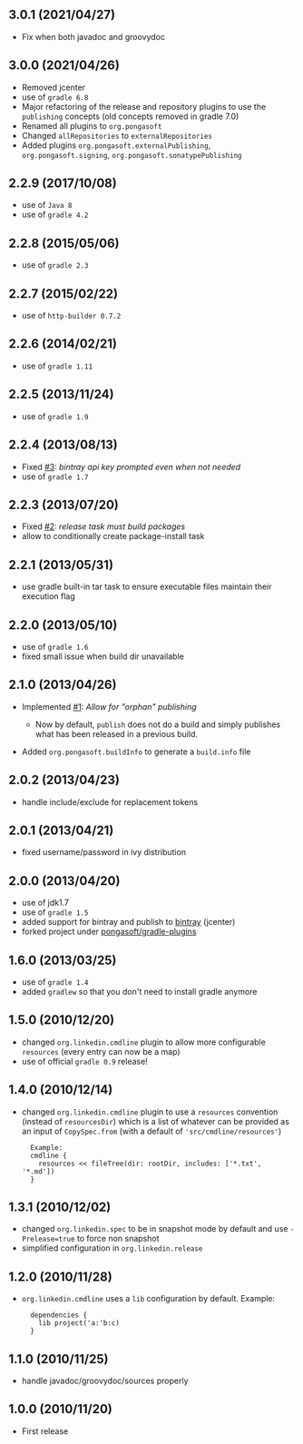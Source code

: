 3.0.1 (2021/04/27)
------------------
* Fix when both javadoc and groovydoc

3.0.0 (2021/04/26)
------------------
* Removed jcenter
* use of `gradle 6.8`
* Major refactoring of the release and repository plugins to use the `publishing` concepts 
  (old concepts removed in gradle 7.0)
* Renamed all plugins to `org.pongasoft`
* Changed `allRepositories` to `externalRepositories`  
* Added plugins `org.pongasoft.externalPublishing`, `org.pongasoft.signing`, `org.pongasoft.sonatypePublishing`

2.2.9 (2017/10/08)
------------------
* use of `Java 8`
* use of `gradle 4.2`

2.2.8 (2015/05/06)
------------------
* use of `gradle 2.3`

2.2.7 (2015/02/22)
------------------
* use of `http-builder 0.7.2`

2.2.6 (2014/02/21)
------------------
* use of `gradle 1.11`

2.2.5 (2013/11/24)
------------------
* use of `gradle 1.9`

2.2.4 (2013/08/13)
------------------
* Fixed [#3](https://github.com/pongasoft/gradle-plugins/issues/3): _bintray api key prompted even when not needed_
* use of `gradle 1.7`

2.2.3 (2013/07/20)
------------------
* Fixed [#2](https://github.com/pongasoft/gradle-plugins/issues/2): _release task must build packages_
* allow to conditionally create package-install task

2.2.1 (2013/05/31)
------------------
* use gradle built-in tar task to ensure executable files maintain their execution flag

2.2.0 (2013/05/10)
------------------
* use of `gradle 1.6`
* fixed small issue when build dir unavailable

2.1.0 (2013/04/26)
------------------
* Implemented [#1](https://github.com/pongasoft/gradle-plugins/issues/1): _Allow for "orphan" publishing_

  * Now by default, `publish` does not do a build and simply publishes what has been released in a
    previous build.

* Added `org.pongasoft.buildInfo` to generate a `build.info` file


2.0.2 (2013/04/23)
------------------
* handle include/exclude for replacement tokens

2.0.1 (2013/04/21)
------------------
* fixed username/password in ivy distribution

2.0.0 (2013/04/20)
------------------
* use of jdk1.7
* use of `gradle 1.5`
* added support for bintray and publish to [bintray](https://bintray.com/pkg/show/general/pongasoft/binaries/gradle-plugins) (jcenter)
* forked project under [pongasoft/gradle-plugins](https://github.com/pongasoft/gradle-plugins)

1.6.0 (2013/03/25)
------------------
* use of `gradle 1.4`
* added `gradlew` so that you don't need to install gradle anymore

1.5.0 (2010/12/20)
------------------
* changed `org.linkedin.cmdline` plugin to allow more configurable `resources` (every entry can now be a map)
* use of official `gradle 0.9` release!

1.4.0 (2010/12/14)
------------------
* changed `org.linkedin.cmdline` plugin to use a `resources` convention (instead of `resourcesDir`) which is a list of whatever can be provided as an input of `CopySpec.from` (with a default of `'src/cmdline/resources'`)

        Example:
        cmdline {
          resources << fileTree(dir: rootDir, includes: ['*.txt', '*.md'])
        }

1.3.1 (2010/12/02)
------------------
* changed `org.linkedin.spec` to be in snapshot mode by default and use `-Prelease=true` to force non snapshot
* simplified configuration in `org.linkedin.release`

1.2.0 (2010/11/28)
------------------
* `org.linkedin.cmdline` uses a `lib` configuration by default. Example:

        dependencies {
          lib project('a:'b:c)
        }

1.1.0 (2010/11/25)
------------------
* handle javadoc/groovydoc/sources properly

1.0.0 (2010/11/20)
------------------
* First release